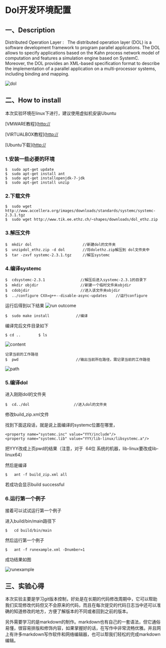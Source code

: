 # Dol开发环境配置

## 一、Description

Distributed Operation Layer : 
​	The distributed operation layer (DOL) is a software development framework to program parallel applications. The DOL allows to specify applications based on the Kahn process network model of computation and features a simulation engine based on SystemC. Moreover, the DOL provides an XML-based specification format to describe the implementation of a parallel application on a multi-processor systems, including binding and mapping.

![dol](/home/baodi/mygit/lab1/dol_structural.png)

## 二、How to install

本次实验环境在linux下进行，建议使用虚拟机安装Ubuntu

[VMWARE教程]([http://](http://jingyan.baidu.com/article/0320e2c1ef9f6c1b87507bf6.html)

[VIRTUALBOX教程]([http://](http://jingyan.baidu.com/article/cdddd41c5eea3153ca00e160.html)

[Ubuntu下载]([http://](http://www.ubuntu.com/download/desktop)

### 1.安装一些必要的环境

```
$  sudo apt-get update
$  sudo apt-get install ant
$  sudo apt-get installopenjdk-7-jdk
$  sudo apt-get install unzip
```

### 2.下载文件

```
$  sudo wget http://www.accellera.org/images/downloads/standards/systemc/systemc-2.3.1.tgz
$  sudo wget http://www.tik.ee.ethz.ch/~shapes/downloads/dol_ethz.zip
```

### 3.解压文件

```
$  mkdir dol                       //新建dol的文件夹
$  unzipdol_ethz.zip -d dol        //将dolethz.zip解压到 dol文件夹中
$  tar -zxvf systemc-2.3.1.tgz     //解压systemc
```

### 4.编译systemc

```
$  cdsystemc-2.3.1                //解压后进入systemc-2.3.1的目录下
$  mkdir objdir                   //新建一个临时文件夹objdir
$  cdobjdir                       //进入该文件夹objdir
$  ../configure CXX=g++--disable-async-updates    //运行configure
```

运行后得到以下结果
![run outcome](/home/baodi/mygit/lab1/dol4.png)


```
$  sudo make install            //编译
```
编译完后文件目录如下
```
$ cd ..        $ ls
```
![content](/home/baodi/mygit/lab1/dol1.png)
```
记录当前的工作路径
$  pwd                          //输出当前所在路径，需记录当前的工作路径
```
![path](/home/baodi/mygit/lab1/dol2.png)



### 5.编译dol

进入刚刚dol的文件夹

```
$  cd../dol                    //进入dol的文件夹
```

修改build_zip.xml文件

找到下面这段话，就是说上面编译的systemc位置在哪里，

```
<property name="systemc.inc" value="YYY/include"/>
<property name="systemc.lib" value="YYY/lib-linux/libsystemc.a"/>
```

把YYY改成上页pwd的结果（注意，对于  64位 系统的机器，lib-linux要改成lib-linux64）

然后是编译

```
$	ant -f build_zip.xml all
```

若成功会显示build successful

### 6.运行第一个例子

接着可以试试运行第一个例子

进入build/bin/main路径下

```
$	cd build/bin/main
```

然后运行第一个例子

```
$	ant -f runexample.xml -Dnumber=1
```

成功结果如图

![runexample](/home/baodi/mygit/lab1/dol3.png)

## 三、实验心得

​	本次实验主要是学习git版本控制，好处是在长期的代码修改周期中，它可以帮助我们实现修改代码但又不会原来的代码，而且在每次提交的代码日志当中还可以准确的知道修改的地方，方便了解版本的不同或者回到之前的版本。

​	另外需要学习的是markdown的制作。markdown也有自己的一套语法，但它通俗易懂，很容易排版和修饰内容，如果掌握好的话，在写作中非常流畅优雅。并且网上有许多markdown写作软件和网络编辑器，也可以帮我们轻松的完成markdown编辑。

